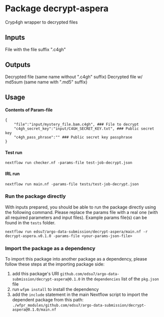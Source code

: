 # Package decrypt-aspera


Cryp4gh wrapper to decrypted files


## Inputs

File with the file suffix ".c4gh"


## Outputs

Decrypted file (same name without ".c4gh" suffix)
Decrypted file w/ md5sum (same name with ".md5" suffix)

## Usage

#### Contents of Param-file
```
{
	"file":"input/mystery_file.bam.c4gh", ### File to decrypt
	"c4gh_secret_key":"input/C4GH_SECRET_KEY.txt", ### Public secret key
	"c4gh_pass_phrase":"" ### Public secret key passphrase
}
```

#### Test run
`nextflow run checker.nf -params-file test-job-decrypt.json`

#### IRL run
```
nextflow run main.nf -params-file tests/test-job-decrypt.json
```
### Run the package directly


With inputs prepared, you should be able to run the package directly using the following command.
Please replace the params file with a real one (with all required parameters and input files). Example
params file(s) can be found in the `tests` folder.

```
nextflow run edsu7/argo-data-submission/decrypt-aspera/main.nf -r decrypt-aspera.v0.1.0 -params-file <your-params-json-file>
```

### Import the package as a dependency

To import this package into another package as a dependency, please follow these steps at the
importing package side:

1. add this package's URI `github.com/edsu7/argo-data-submission/decrypt-aspera@0.1.0` in the `dependencies` list of the `pkg.json` file
2. run `wfpm install` to install the dependency
3. add the `include` statement in the main Nextflow script to import the dependent package from this path: `./wfpr_modules/github.com/edsu7/argo-data-submission/decrypt-aspera@0.1.0/main.nf`

